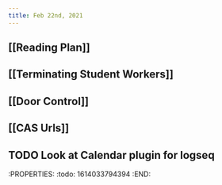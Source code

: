 ```yaml
---
title: Feb 22nd, 2021
---
```


## [[Reading Plan]]
## [[Terminating Student Workers]]
## [[Door Control]]
## [[CAS Urls]]
## TODO Look at Calendar plugin for logseq
:PROPERTIES:
:todo: 1614033794394
:END:
